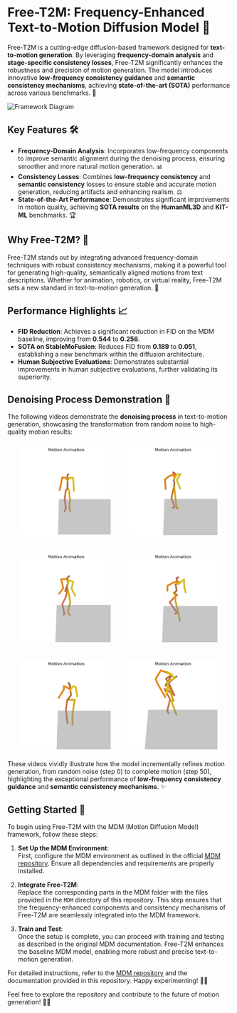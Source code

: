 # Free-T2M: Frequency-Enhanced Text-to-Motion Diffusion Model 🚀

Free-T2M is a cutting-edge diffusion-based framework designed for **text-to-motion generation**. By leveraging **frequency-domain analysis** and **stage-specific consistency losses**, Free-T2M significantly enhances the robustness and precision of motion generation. The model introduces innovative **low-frequency consistency guidance** and **semantic consistency mechanisms**, achieving **state-of-the-art (SOTA)** performance across various benchmarks. 🌟

![Framework Diagram](Visualization/Figure/Frameworok.png)
## Key Features 🛠️

- **Frequency-Domain Analysis**: Incorporates low-frequency components to improve semantic alignment during the denoising process, ensuring smoother and more natural motion generation. 📊
- **Consistency Losses**: Combines **low-frequency consistency** and **semantic consistency** losses to ensure stable and accurate motion generation, reducing artifacts and enhancing realism. ⚖️
- **State-of-the-Art Performance**: Demonstrates significant improvements in motion quality, achieving **SOTA results** on the **HumanML3D** and **KIT-ML** benchmarks. 🏆

## Why Free-T2M? 🤔

Free-T2M stands out by integrating advanced frequency-domain techniques with robust consistency mechanisms, making it a powerful tool for generating high-quality, semantically aligned motions from text descriptions. Whether for animation, robotics, or virtual reality, Free-T2M sets a new standard in text-to-motion generation. 🎯

## Performance Highlights 📈

- **FID Reduction**: Achieves a significant reduction in FID on the MDM baseline, improving from **0.544** to **0.256**.
- **SOTA on StableMoFusion**: Reduces FID from **0.189** to **0.051**, establishing a new benchmark within the diffusion architecture.
- **Human Subjective Evaluations**: Demonstrates substantial improvements in human subjective evaluations, further validating its superiority.

## Denoising Process Demonstration 🎥

The following videos demonstrate the **denoising process** in text-to-motion generation, showcasing the transformation from random noise to high-quality motion results:

<div style="display: flex; justify-content: center; gap: 20px; flex-wrap: wrap;">
  <img src="Visualization/Noise/21_0.gif" width="200" style="margin: 10px;">
  <img src="Visualization/Noise/21_10.gif" width="200" style="margin: 10px;">
  <img src="Visualization/Noise/21_20.gif" width="200" style="margin: 10px;">
  <img src="Visualization/Noise/21_30.gif" width="200" style="margin: 10px;">
  <img src="Visualization/Noise/21_40.gif" width="200" style="margin: 10px;">
  <img src="Visualization/Noise/21_50.gif" width="200" style="margin: 10px;">
</div>

These videos vividly illustrate how the model incrementally refines motion generation, from random noise (step 0) to complete motion (step 50), highlighting the exceptional performance of **low-frequency consistency guidance** and **semantic consistency mechanisms**. ✨

## Getting Started 🚀

To begin using Free-T2M with the MDM (Motion Diffusion Model) framework, follow these steps:

1. **Set Up the MDM Environment**:  
   First, configure the MDM environment as outlined in the official [MDM repository](https://github.com/GuyTevet/motion-diffusion-model). Ensure all dependencies and requirements are properly installed.

2. **Integrate Free-T2M**:  
   Replace the corresponding parts in the MDM folder with the files provided in the `MDM` directory of this repository. This step ensures that the frequency-enhanced components and consistency mechanisms of Free-T2M are seamlessly integrated into the MDM framework.

3. **Train and Test**:  
   Once the setup is complete, you can proceed with training and testing as described in the original MDM documentation. Free-T2M enhances the baseline MDM model, enabling more robust and precise text-to-motion generation.

For detailed instructions, refer to the [MDM repository](https://github.com/GuyTevet/motion-diffusion-model) and the documentation provided in this repository. Happy experimenting! 🚀✨

Feel free to explore the repository and contribute to the future of motion generation! 🚀✨
